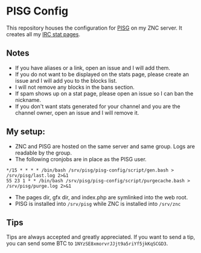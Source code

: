 # PISG Config

This repository houses the configuration for [PISG](http://pisg.sourceforge.net) on my ZNC server. It creates all my [IRC stat pages](https://ircstats.zacharydubois.moe/).

## Notes

- If you have aliases or a link, open an issue and I will add them.
- If you do not want to be displayed on the stats page, please create an issue and I will add you to the blocks list.
- I will not remove any blocks in the bans section.
- If spam shows up on a stat page, please open an issue so I can ban the nickname.
- If you don't want stats generated for your channel and you are the channel owner, open an issue and I will remove it.

## My setup:

- ZNC and PISG are hosted on the same server and same group. Logs are readable by the group.
- The following cronjobs are in place as the PISG user.

```cron
*/15 * * * * /bin/bash /srv/pisg/pisg-config/script/gen.bash > /srv/pisg/last.log 2>&1
55 23 1 * * /bin/bash /srv/pisg/pisg-config/script/purgecache.bash > /srv/pisg/purge.log 2>&1
```

- The pages dir, gfx dir, and index.php are symlinked into the web root.
- PISG is installed into `/srv/pisg` while ZNC is installed into `/srv/znc`

## Tips

Tips are always accepted and greatly appreciated. If you want to send a tip, you can send some BTC to `1NYzSE8xmorvrJJjt9a5riYf5jkKqSCGD3`.
